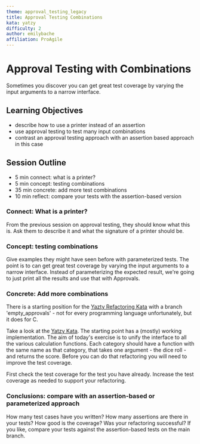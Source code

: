```yaml
---
theme: approval_testing_legacy
title: Approval Testing Combinations
kata: yatzy
difficulty: 2
author: emilybache
affiliation: ProAgile
---
```


# Approval Testing with Combinations

Sometimes you discover you can get great test coverage by varying the input arguments to a narrow interface.

## Learning Objectives

* describe how to use a printer instead of an assertion
* use approval testing to test many input combinations
* contrast an approval testing approach with an assertion based approach in this case

## Session Outline
 
* 5 min connect: what is a printer?
* 5 min concept: testing combinations
* 35 min concrete: add more test combinations
* 10 min reflect: compare your tests with the assertion-based version 

### Connect: What is a printer?
From the previous session on approval testing, they should know what this is. Ask them to describe it and what the signature of a printer should be.

### Concept: testing combinations
Give examples they might have seen before with parameterized tests. The point is to can get great test coverage by varying the input arguments to a narrow interface. Instead of parameterizing the expected result, we're going to just print all the results and use that with Approvals.

### Concrete: Add more combinations
There is a starting position for the [Yazty Refactoring Kata](https://github.com/emilybache/Yatzy-Refactoring-Kata/tree/main) with a branch 'empty_approvals' - not for every programming language unfortunately, but it does for C.

Take a look at the [Yatzy Kata](/kata_descriptions/yatzy.html). The starting point has a (mostly) working implementation. The aim of today's exercise is to unify the interface to all the various calculation functions. Each category should have a function with the same name as that category, that takes one argument - the dice roll - and returns the score. Before you can do that refactoring you will need to improve the test coverage.

First check the test coverage for the test you have already. Increase the test coverage as needed to support your refactoring.

### Conclusions: compare with an assertion-based or parameterized approach
How many test cases have you written?  How many assertions are there in your tests? How good is the coverage? Was your refactoring successful? If you like, compare your tests against the assertion-based tests on the main branch.
